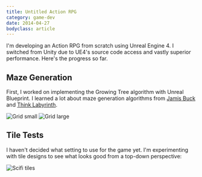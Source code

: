 ```yaml
---
title: Untitled Action RPG
category: game-dev
date: 2014-04-27
bodyclass: article
---
```


I'm developing an Action RPG from scratch using Unreal Engine 4. I switched from Unity due to UE4's source code access and vastly superior performance. Here's the progress so far.

## Maze Generation

First, I worked on implementing the Growing Tree algorithm with Unreal Blueprint. I learned a lot about maze generation algorithms from [Jamis Buck](http://weblog.jamisbuck.org/2011/2/7/maze-generation-algorithm-recap) and [Think Labyrinth](http://www.astrolog.org/labyrnth/algrithm.htm).

<img src="../assets/images/arpg/grid-small.png" alt="Grid small" />

<img src="../assets/images/arpg/grid-large.png" alt="Grid large" />

## Tile Tests

I haven't decided what setting to use for the game yet. I'm experimenting with tile designs to see what looks good from a top-down perspective:

<img src="../assets/images/arpg/scifi-tiles.jpg" alt="Scifi tiles" />
